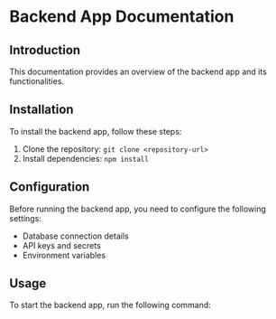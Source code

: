 
# Backend App Documentation

## Introduction
This documentation provides an overview of the backend app and its functionalities.

## Installation
To install the backend app, follow these steps:

1. Clone the repository: `git clone <repository-url>`
2. Install dependencies: `npm install`

## Configuration
Before running the backend app, you need to configure the following settings:

- Database connection details
- API keys and secrets
- Environment variables

## Usage
To start the backend app, run the following command:
